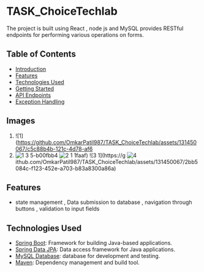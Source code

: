 # TASK_ChoiceTechlab

 The project is built using React , node js and MySQL provides RESTful endpoints for performing various operations on forms.

## Table of Contents

- [Introduction](#introduction)
- [Features](#features)
- [Technologies Used](#technologies-used)
- [Getting Started](#getting-started)
- [API Endpoints](#api-endpoints)
- [Exception Handling](#exception-handling)

## Images
1. ![1](https://github.com/OmkarPatil987/TASK_ChoiceTechlab/assets/131450067/c5c88b4b-121c-4d78-af6
2. ![1 3](https://github.com/OmkarPatil987/TASK_ChoiceTechlab/assets/131450067/66c9ce8a-f271-4109-8f4c-4d5f9057334a)
5-b00fbb4
![2 1](https://github.com/OmkarPatil987/TASK_ChoiceTechlab/assets/131450067/828b4833-57a2-4f15-a25f-43968c767ed1)
1faaf)
![3 1](https://g
![4](https://github.com/OmkarPatil987/TASK_ChoiceTechlab/assets/131450067/dc903ff4-3fa5-48bd-88db-a6c876809557)
ithub.com/OmkarPatil987/TASK_ChoiceTechlab/assets/131450067/2bb5084c-f123-452e-a703-b83a8300a86a)


   
## Features


- state management , Data submission to database , navigation through buttons , validation to input fields

## Technologies Used

- [Spring Boot](https://spring.io/projects/spring-boot): Framework for building Java-based applications.
- [Spring Data JPA](https://spring.io/projects/spring-data-jpa): Data access framework for Java applications.
- [MySQL Database](https://www.MySQL.com/):  database for development and testing.
- [Maven](https://maven.apache.org/): Dependency management and build tool.


